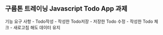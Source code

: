 <h2>구름톤 트레이닝 Javascript Todo App 과제</h2>
기능 요구 사항
- Todo작성
- 작성한 Todo저장
- 저장한 Todo 수정
- 작성한 Todo 체크
- 새로고침 해도 데이터 유지
